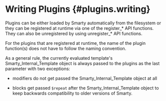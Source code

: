 Writing Plugins {#plugins.writing}
===============

Plugins can be either loaded by Smarty automatically from the filesystem
or they can be registered at runtime via one of the register\_\* API
functions. They can also be unregistered by using unregister\_\* API
functions.

For the plugins that are registered at runtime, the name of the plugin
function(s) does not have to follow the naming convention.
     
As a general rule, the currently evaluated template\'s
Smarty\_Internal\_Template object is always passed to the plugins as the
last parameter with two exceptions:

-   modifiers do not get passed the Smarty\_Internal\_Template object at
    all

-   blocks get passed `$repeat` after the Smarty\_Internal\_Template
    object to keep backwards compatibility to older versions of Smarty.
